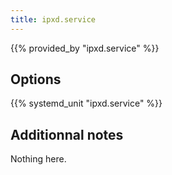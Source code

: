 ```yaml
---
title: ipxd.service
---
```


{{% provided_by "ipxd.service" %}}

## Options

{{% systemd_unit "ipxd.service" %}}

## Additionnal notes

Nothing here.
